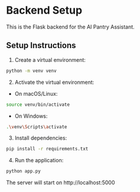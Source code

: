 # Backend Setup

This is the Flask backend for the AI Pantry Assistant.

## Setup Instructions

1. Create a virtual environment:
```bash
python -m venv venv
```

2. Activate the virtual environment:
- On macOS/Linux:
```bash
source venv/bin/activate
```
- On Windows:
```bash
.\venv\Scripts\activate
```

3. Install dependencies:
```bash
pip install -r requirements.txt
```

4. Run the application:
```bash
python app.py
```

The server will start on http://localhost:5000 